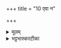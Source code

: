+++
title = "10 एवा न"

+++


<details><summary>मूलम्</summary>

ए॒वा न दे॒व्यदि॑तिरन॒र्वा ।   
विश्व॑स्य भ॒र्त्री जग॑तᳶ प्रति॒ष्ठा ।  
पुन॑र्वसू ह॒विषा॑ व॒र्धय॑न्ती ।   
प्रि॒यन्दे॒वाना॒मप्ये॑तु॒ पाथः॑ ॥4॥  


</details>

<details><summary>भट्टभास्करटीका</summary>

10एवा नेति ॥ नकारः समुच्चये । एव? सांप्रतिकः एवं च, अयनशीला वा अदितिः देवी पृथिवी देवमाता वा शैलकन्या वा । 'अदितिः शैलकन्यायां पृथिव्यां देवमातरि' इत्यभिधानम् । अत्र अदितिशब्दो रुद्राणीवचनः । पूर्वनक्षत्रं रौद्रं, तयोरुभयोस्साहचर्यात् । अनर्वा अपापा अप्रच्युतिर्वा । यद्वा - सप्तम्या आकारः । एवा अयने अनर्वा अवद्यरहिता विश्वस्य भर्त्री धारयित्री पुनर्वसू नक्षत्रं आत्मानं च हविषा वर्धयन्ती पाथः अन्नरूपं हविः अप्येतु प्राप्नोतु । 'पाथसी सलिलोदनौ' इत्यभिधानम् ॥


</details>

